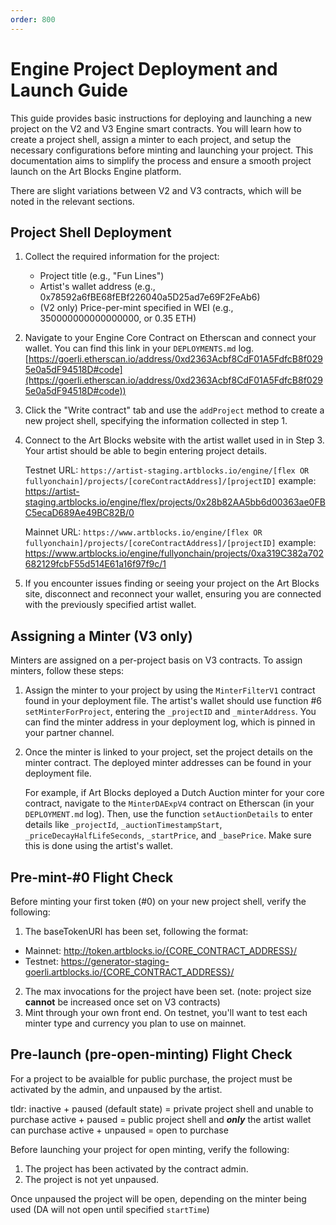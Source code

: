 ```yaml
---
order: 800
---
```


# Engine Project Deployment and Launch Guide

This guide provides basic instructions for deploying and launching a new project on the V2 and V3 Engine smart contracts. You will learn how to create a project shell, assign a minter to each project, and setup the necessary configurations before minting and launching your project. This documentation aims to simplify the process and ensure a smooth project launch on the Art Blocks Engine platform.

There are slight variations between V2 and V3 contracts, which will be noted in the relevant sections. 

## Project Shell Deployment

1.  Collect the required information for the project:
    -   Project title (e.g., "Fun Lines")
    -   Artist's wallet address (e.g., 0x78592a6fBE68fEBf226040a5D25ad7e69F2FeAb6)
    -   (V2 only) Price-per-mint specified in WEI (e.g., 350000000000000000, or 0.35 ETH)
2.  Navigate to your Engine Core Contract on Etherscan and connect your wallet. You can find this link in your `DEPLOYMENTS.md` log. [https://goerli.etherscan.io/address/0xd2363Acbf8CdF01A5FdfcB8f0295e0a5dF94518D#code](https://goerli.etherscan.io/address/0xd2363Acbf8CdF01A5FdfcB8f0295e0a5dF94518D#code)) 
    
3.  Click the "Write contract" tab and use the `addProject` method to create a new project shell, specifying the information collected in step 1.
    
4.  Connect to the Art Blocks website with the artist wallet used in in Step 3. Your artist should be able to begin entering project details.

	Testnet URL: `https://artist-staging.artblocks.io/engine/[flex OR fullyonchain]/projects/[coreContractAddress]/[projectID]` 
	example: https://artist-staging.artblocks.io/engine/flex/projects/0x28b82AA5bb6d00363ae0FBC5ecaD689Ae49BC82B/0

	Mainnet URL: `https://www.artblocks.io/engine/[flex OR fullyonchain]/projects/[coreContractAddress]/[projectID]`
	example: https://www.artblocks.io/engine/fullyonchain/projects/0xa319C382a702682129fcbF55d514E61a16f97f9c/1
    
5.  If you encounter issues finding or seeing your project on the Art Blocks site, disconnect and reconnect your wallet, ensuring you are connected with the previously specified artist wallet.

## Assigning a Minter (V3 only)

Minters are assigned on a per-project basis on V3 contracts. To assign minters, follow these steps: 

1.  Assign the minter to your project by using the `MinterFilterV1` contract found in your deployment file. The artist's wallet should use function #6 `setMinterForProject`, entering the `_projectID` and `_minterAddress`. You can find the minter address in your deployment log, which is pinned in your partner channel.
    
2.  Once the minter is linked to your project, set the project details on the minter contract. The deployed minter addresses can be found in your deployment file.

	For example, if Art Blocks deployed a Dutch Auction minter for your core contract, navigate to the  `MinterDAExpV4`  contract on Etherscan (in your `DEPLOYMENT.md` log). Then, use the function `setAuctionDetails` to enter details like  `_projectId`,  `_auctionTimestampStart`,  `_priceDecayHalfLifeSeconds`,  `_startPrice`, and  `_basePrice`. Make sure this is done using the artist's wallet.
    

## Pre-mint-#0 Flight Check

Before minting your first token (#0) on your new project shell, verify the following:

1.  The baseTokenURI has been set, following the format:
- Mainnet: http://token.artblocks.io/{CORE_CONTRACT_ADDRESS}/
- Testnet: https://generator-staging-goerli.artblocks.io/{CORE_CONTRACT_ADDRESS}/
2.  The max invocations for the project have been set. (note: project size **cannot** be increased once set on V3 contracts)
3. Mint through your own front end. On testnet, you'll want to test each minter type and currency you plan to use on mainnet.

## Pre-launch (pre-open-minting) Flight Check

For a project to be avaialble for public purchase, the project must be activated by the admin, and unpaused by the artist.

tldr:
inactive + paused (default state) = private project shell and unable to purchase
active + paused = public project shell and ***only*** the artist wallet can purchase
active + unpaused = open to purchase

Before launching your project for open minting, verify the following:

1.  The project has been activated by the contract admin.
2.  The project is not yet unpaused.

Once unpaused the project will be open, depending on the minter being used (DA will not open until specified `startTime`)
